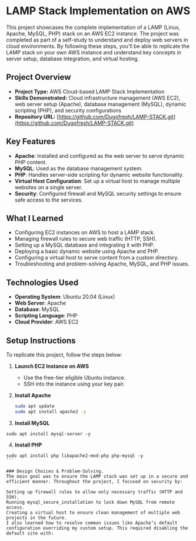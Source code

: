 # LAMP Stack Implementation on AWS

This project showcases the complete implementation of a LAMP (Linux, Apache, MySQL, PHP) stack on an AWS EC2 instance. The project was completed as part of a self-study to understand and deploy web servers in cloud environments. By following these steps, you'll be able to replicate the LAMP stack on your own AWS instance and understand key concepts in server setup, database integration, and virtual hosting.

## Project Overview

- **Project Type:** AWS Cloud-based LAMP Stack Implementation
- **Skills Demonstrated:** Cloud infrastructure management (AWS EC2), web server setup (Apache), database management (MySQL), dynamic scripting (PHP), and security configurations
- **Repository URL:** [https://github.com/Dugofresh/LAMP-STACK.git](https://github.com/Dugofresh/LAMP-STACK.git)

## Key Features

- **Apache**: Installed and configured as the web server to serve dynamic PHP content.
- **MySQL**: Used as the database management system.
- **PHP**: Handles server-side scripting for dynamic website functionality.
- **Virtual Host Configuration**: Set up a virtual host to manage multiple websites on a single server.
- **Security**: Configured firewall and MySQL security settings to ensure safe access to the services.

## What I Learned

- Configuring EC2 instances on AWS to host a LAMP stack.
- Managing firewall rules to secure web traffic (HTTP, SSH).
- Setting up a MySQL database and integrating it with PHP.
- Deploying a basic dynamic website using Apache and PHP.
- Configuring a virtual host to serve content from a custom directory.
- Troubleshooting and problem-solving Apache, MySQL, and PHP issues.

## Technologies Used

- **Operating System**: Ubuntu 20.04 (Linux)
- **Web Server**: Apache
- **Database**: MySQL
- **Scripting Language**: PHP
- **Cloud Provider**: AWS EC2

## Setup Instructions

To replicate this project, follow the steps below:

1. **Launch EC2 Instance on AWS**
   - Use the free-tier eligible Ubuntu instance.
   - SSH into the instance using your key pair.

2. **Install Apache**
   ```bash
   sudo apt update
   sudo apt install apache2 -y
   ```
   
3. **Install MySQL**
  ```
sudo apt install mysql-server -y
````


4. **Install PHP**
````
sudo apt install php libapache2-mod-php php-mysql -y
```

### Design Choices & Problem-Solving.
The main goal was to ensure the LAMP stack was set up in a secure and efficient manner. Throughout the project, I focused on security by:

Setting up firewall rules to allow only necessary traffic (HTTP and SSH).
Running mysql_secure_installation to lock down MySQL from remote access.
Creating a virtual host to ensure clean management of multiple web projects in the future.
I also learned how to resolve common issues like Apache’s default configuration overriding my custom setup. This required disabling the default site with:



